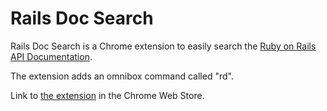 Rails Doc Search
================

Rails Doc Search is a Chrome extension to easily search the [Ruby on Rails API Documentation](http://api.rubyonrails.org/). 

The extension adds an omnibox command called "rd".

Link to [the extension](https://chrome.google.com/webstore/detail/nbhhppofdccphcpbilanmljnlkmbgike) in the Chrome Web Store.